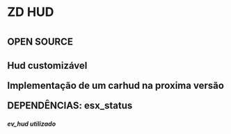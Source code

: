 <h1>ZD HUD<h1>
<h2>OPEN SOURCE<h2>

<p>Hud customizável<p>

<p>Implementação de um carhud na proxima versão<p>

DEPENDÊNCIAS: esx_status
  
  
<h5>ev_hud utilizado<h5>
